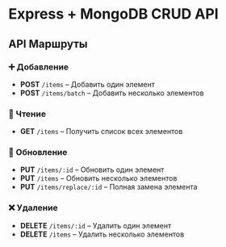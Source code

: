 # Express + MongoDB CRUD API

## API Маршруты

### ➕ Добавление
- **POST** `/items` – Добавить один элемент
- **POST** `/items/batch` – Добавить несколько элементов

### 📖 Чтение
- **GET** `/items` – Получить список всех элементов

### 📝 Обновление
- **PUT** `/items/:id` – Обновить один элемент
- **PUT** `/items` – Обновить несколько элементов
- **PUT** `/items/replace/:id` – Полная замена элемента

### ❌ Удаление
- **DELETE** `/items/:id` – Удалить один элемент
- **DELETE** `/items` – Удалить несколько элементов  
